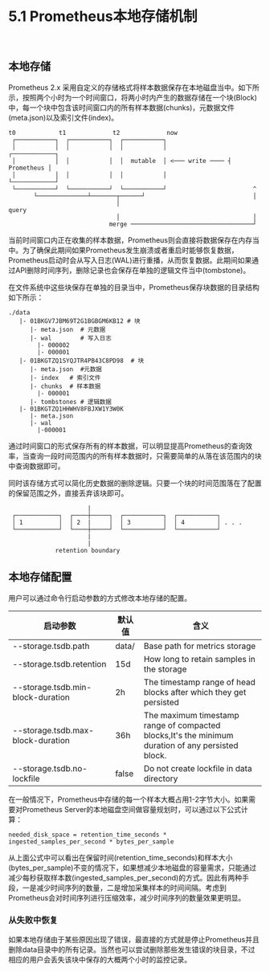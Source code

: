 # 5.1 Prometheus本地存储机制

‍

## 本地存储

Prometheus 2.x 采用自定义的存储格式将样本数据保存在本地磁盘当中。如下所示，按照两个小时为一个时间窗口，将两小时内产生的数据存储在一个块(Block)中，每一个块中包含该时间窗口内的所有样本数据(chunks)，元数据文件(meta.json)以及索引文件(index)。

```
t0            t1             t2             now
 ┌───────────┐  ┌───────────┐  ┌───────────┐
 │           │  │           │  │           │                 ┌────────────┐
 │           │  │           │  │  mutable  │ <─── write ──── ┤ Prometheus │
 │           │  │           │  │           │                 └────────────┘
 └───────────┘  └───────────┘  └───────────┘                        ^
       └──────────────┴───────┬──────┘                              │
                              │                                   query
                              │                                     │
                            merge ──────────────────────────────────┘
```

当前时间窗口内正在收集的样本数据，Prometheus则会直接将数据保存在内存当中。为了确保此期间如果Prometheus发生崩溃或者重启时能够恢复数据，Prometheus启动时会从写入日志(WAL)进行重播，从而恢复数据。此期间如果通过API删除时间序列，删除记录也会保存在单独的逻辑文件当中(tombstone)。

在文件系统中这些块保存在单独的目录当中，Prometheus保存块数据的目录结构如下所示：

```
./data 
   |- 01BKGV7JBM69T2G1BGBGM6KB12 # 块
      |- meta.json  # 元数据
      |- wal        # 写入日志
        |- 000002
        |- 000001
   |- 01BKGTZQ1SYQJTR4PB43C8PD98  # 块
      |- meta.json  #元数据
      |- index   # 索引文件
      |- chunks  # 样本数据
        |- 000001
      |- tombstones # 逻辑数据
   |- 01BKGTZQ1HHWHV8FBJXW1Y3W0K
      |- meta.json
      |- wal
        |-000001
```

通过时间窗口的形式保存所有的样本数据，可以明显提高Prometheus的查询效率，当查询一段时间范围内的所有样本数据时，只需要简单的从落在该范围内的块中查询数据即可。

同时该存储方式可以简化历史数据的删除逻辑。只要一个块的时间范围落在了配置的保留范围之外，直接丢弃该块即可。

```
                      |
 ┌────────────┐  ┌────┼─────┐  ┌───────────┐  ┌───────────┐  
 │ 1          │  │ 2  |     │  │ 3         │  │ 4         │ . . .
 └────────────┘  └────┼─────┘  └───────────┘  └───────────┘  
                      |
                      |
             retention boundary
```

## 本地存储配置

用户可以通过命令行启动参数的方式修改本地存储的配置。

|启动参数|默认值|含义|
| -----------------------------------| --------| ---------------------------------------------------------------------------------------------------|
|--storage.tsdb.path|data/|Base path for metrics storage|
|--storage.tsdb.retention|15d|How long to retain samples in the storage|
|--storage.tsdb.min-block-duration|2h|The timestamp range of head blocks after which they get persisted|
|--storage.tsdb.max-block-duration|36h|The maximum timestamp range of compacted blocks,It's the minimum duration of any persisted block.|
|--storage.tsdb.no-lockfile|false|Do not create lockfile in data directory|

在一般情况下，Prometheus中存储的每一个样本大概占用1-2字节大小。如果需要对Prometheus Server的本地磁盘空间做容量规划时，可以通过以下公式计算：

```
needed_disk_space = retention_time_seconds * ingested_samples_per_second * bytes_per_sample
```

从上面公式中可以看出在保留时间(retention_time_seconds)和样本大小(bytes_per_sample)不变的情况下，如果想减少本地磁盘的容量需求，只能通过减少每秒获取样本数(ingested_samples_per_second)的方式。因此有两种手段，一是减少时间序列的数量，二是增加采集样本的时间间隔。考虑到Prometheus会对时间序列进行压缩效率，减少时间序列的数量效果更明显。

### 从失败中恢复

如果本地存储由于某些原因出现了错误，最直接的方式就是停止Prometheus并且删除data目录中的所有记录。当然也可以尝试删除那些发生错误的块目录，不过相应的用户会丢失该块中保存的大概两个小时的监控记录。

‍

‍
